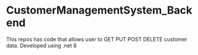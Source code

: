 # CustomerManagementSystem_Backend
This repos has code that allows user to GET PUT POST DELETE customer data. Developed using .net 8
